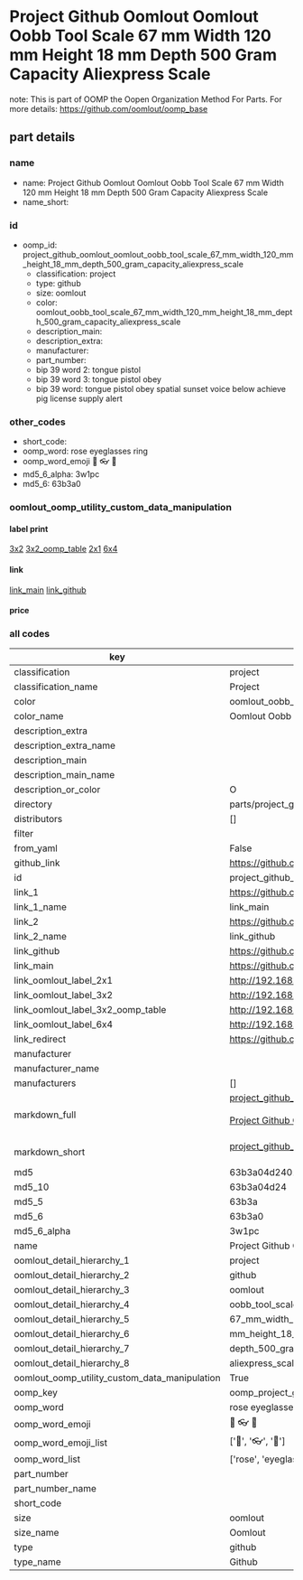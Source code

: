 # Project Github Oomlout Oomlout Oobb Tool Scale 67 mm Width 120 mm Height 18 mm Depth 500 Gram Capacity Aliexpress Scale  

note: This is part of OOMP the Oopen Organization Method For Parts. For more details: https://github.com/oomlout/oomp_base

##  part details
  







### name
* name: Project Github Oomlout Oomlout Oobb Tool Scale 67 mm Width 120 mm Height 18 mm Depth 500 Gram Capacity Aliexpress Scale
* name_short: 
### id
* oomp_id: project_github_oomlout_oomlout_oobb_tool_scale_67_mm_width_120_mm_height_18_mm_depth_500_gram_capacity_aliexpress_scale
  * classification: project
  * type: github
  * size: oomlout
  * color: oomlout_oobb_tool_scale_67_mm_width_120_mm_height_18_mm_depth_500_gram_capacity_aliexpress_scale
  * description_main: 
  * description_extra: 
  * manufacturer: 
  * part_number: 
  * bip 39 word 2: tongue pistol
  * bip 39 word 3: tongue pistol obey
  * bip 39 word: tongue pistol obey spatial sunset voice below achieve pig license supply alert

### other_codes
* short_code: 
* oomp_word: rose eyeglasses ring
* oomp_word_emoji :rose: :eyeglasses: :ring:
* md5_6_alpha: 3w1pc
* md5_6: 63b3a0






### oomlout_oomp_utility_custom_data_manipulation
#### label print
[3x2](http://192.168.1.245:1112/?label=oomp%203w1pc)
[3x2_oomp_table](http://192.168.1.108:1112/?label=oomp%203w1pc)
[2x1](http://192.168.1.242:1112/?label=oomp%203w1pc)
[6x4](http://192.168.1.55:1112/?label=oomp%203w1pc)    

#### link

[link_main](https://github.com/oomlout/oomlout_oomp_version_1_messy/tree/main/parts/project_github_oomlout_oomlout_oobb_tool_scale_67_mm_width_120_mm_height_18_mm_depth_500_gram_capacity_aliexpress_scale) [link_github](https://github.com/oomlout/oomlout_oomp_version_1_messy/tree/main/parts/project_github_oomlout_oomlout_oobb_tool_scale_67_mm_width_120_mm_height_18_mm_depth_500_gram_capacity_aliexpress_scale)                             

#### price







### all codes 
| key | value |  
| --- | --- |  
| classification | project |  
| classification_name | Project |  
| color | oomlout_oobb_tool_scale_67_mm_width_120_mm_height_18_mm_depth_500_gram_capacity_aliexpress_scale |  
| color_name | Oomlout Oobb Tool Scale 67 mm Width 120 mm Height 18 mm Depth 500 Gram Capacity Aliexpress Scale |  
| description_extra |  |  
| description_extra_name |  |  
| description_main |  |  
| description_main_name |  |  
| description_or_color | O  |  
| directory | parts/project_github_oomlout_oomlout_oobb_tool_scale_67_mm_width_120_mm_height_18_mm_depth_500_gram_capacity_aliexpress_scale |  
| distributors | [] |  
| filter |  |  
| from_yaml | False |  
| github_link | https://github.com/oomlout/oomlout_oomp_part_src/tree/main/parts/project_github_oomlout_oomlout_oobb_tool_scale_67_mm_width_120_mm_height_18_mm_depth_500_gram_capacity_aliexpress_scale |  
| id | project_github_oomlout_oomlout_oobb_tool_scale_67_mm_width_120_mm_height_18_mm_depth_500_gram_capacity_aliexpress_scale |  
| link_1 | https://github.com/oomlout/oomlout_oomp_version_1_messy/tree/main/parts/project_github_oomlout_oomlout_oobb_tool_scale_67_mm_width_120_mm_height_18_mm_depth_500_gram_capacity_aliexpress_scale |  
| link_1_name | link_main |  
| link_2 | https://github.com/oomlout/oomlout_oomp_version_1_messy/tree/main/parts/project_github_oomlout_oomlout_oobb_tool_scale_67_mm_width_120_mm_height_18_mm_depth_500_gram_capacity_aliexpress_scale |  
| link_2_name | link_github |  
| link_github | https://github.com/oomlout/oomlout_oomp_version_1_messy/tree/main/parts/project_github_oomlout_oomlout_oobb_tool_scale_67_mm_width_120_mm_height_18_mm_depth_500_gram_capacity_aliexpress_scale |  
| link_main | https://github.com/oomlout/oomlout_oomp_version_1_messy/tree/main/parts/project_github_oomlout_oomlout_oobb_tool_scale_67_mm_width_120_mm_height_18_mm_depth_500_gram_capacity_aliexpress_scale |  
| link_oomlout_label_2x1 | http://192.168.1.242:1112/?label=oomp%203w1pc |  
| link_oomlout_label_3x2 | http://192.168.1.245:1112/?label=oomp%203w1pc |  
| link_oomlout_label_3x2_oomp_table | http://192.168.1.108:1112/?label=oomp%203w1pc |  
| link_oomlout_label_6x4 | http://192.168.1.55:1112/?label=oomp%203w1pc |  
| link_redirect | https://github.com/oomlout/oomlout_oomp_version_1_messy/tree/main/parts/project_github_oomlout_oomlout_oobb_tool_scale_67_mm_width_120_mm_height_18_mm_depth_500_gram_capacity_aliexpress_scale |  
| manufacturer |  |  
| manufacturer_name |  |  
| manufacturers | [] |  
| markdown_full | [project_github_oomlout_oomlout_oobb_tool_scale_67_mm_width_120_mm_height_18_mm_depth_500_gram_capacity_aliexpress_scale](none)<br>[](none)<br>[Project Github Oomlout Oomlout Oobb Tool Scale 67 Mm Width 120 Mm Height 18 Mm Depth 500 Gram Capacity Aliexpress Scale](none)<br><br> |  
| markdown_short | [project_github_oomlout_oomlout_oobb_tool_scale_67_mm_width_120_mm_height_18_mm_depth_500_gram_capacity_aliexpress_scale](none)<br><br> |  
| md5 | 63b3a04d2401c29bd5eccd092fe95f23 |  
| md5_10 | 63b3a04d24 |  
| md5_5 | 63b3a |  
| md5_6 | 63b3a0 |  
| md5_6_alpha | 3w1pc |  
| name | Project Github Oomlout Oomlout Oobb Tool Scale 67 mm Width 120 mm Height 18 mm Depth 500 Gram Capacity Aliexpress Scale |  
| oomlout_detail_hierarchy_1 | project |  
| oomlout_detail_hierarchy_2 | github |  
| oomlout_detail_hierarchy_3 | oomlout |  
| oomlout_detail_hierarchy_4 | oobb_tool_scale |  
| oomlout_detail_hierarchy_5 | 67_mm_width_120 |  
| oomlout_detail_hierarchy_6 | mm_height_18_mm |  
| oomlout_detail_hierarchy_7 | depth_500_gram_capacity |  
| oomlout_detail_hierarchy_8 | aliexpress_scale |  
| oomlout_oomp_utility_custom_data_manipulation | True |  
| oomp_key | oomp_project_github_oomlout_oomlout_oobb_tool_scale_67_mm_width_120_mm_height_18_mm_depth_500_gram_capacity_aliexpress_scale |  
| oomp_word | rose eyeglasses ring |  
| oomp_word_emoji | :rose: :eyeglasses: :ring: |  
| oomp_word_emoji_list | [':rose:', ':eyeglasses:', ':ring:'] |  
| oomp_word_list | ['rose', 'eyeglasses', 'ring'] |  
| part_number |  |  
| part_number_name |  |  
| short_code |  |  
| size | oomlout |  
| size_name | Oomlout |  
| type | github |  
| type_name | Github |  
